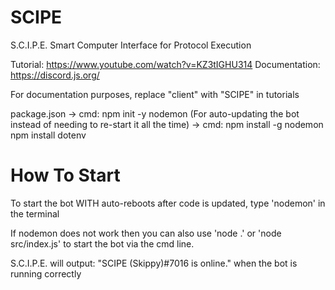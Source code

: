 # SCIPE
S.C.I.P.E.  Smart Computer Interface for Protocol Execution 

Tutorial: https://www.youtube.com/watch?v=KZ3tIGHU314
Documentation: https://discord.js.org/

For documentation purposes, replace "client" with "SCIPE" in tutorials


package.json -> cmd: npm init -y
nodemon (For auto-updating the bot instead of needing to re-start it all the time) -> cmd: npm install -g nodemon
npm install dotenv

# How To Start
To start the bot WITH auto-reboots after code is updated, type 'nodemon' in the terminal

If nodemon does not work then you can also use 'node .' or 'node src/index.js' to start the bot via the cmd line.

S.C.I.P.E. will output: "SCIPE (Skippy)#7016 is online." when the bot is running correctly 
